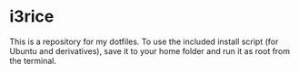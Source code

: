 # i3rice
This is a repository for my dotfiles. To use the included install script (for Ubuntu and derivatives), save it to your home folder and run it as root from the terminal.
